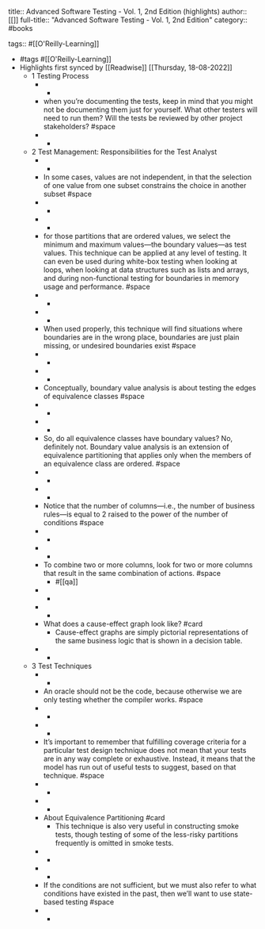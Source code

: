title:: Advanced Software Testing - Vol. 1, 2nd Edition (highlights)
author:: [[]]
full-title:: "Advanced Software Testing - Vol. 1, 2nd Edition"
category:: #books

tags:: #[[O'Reilly-Learning]]

- #tags #[[O'Reilly-Learning]]
- Highlights first synced by [[Readwise]] [[Thursday, 18-08-2022]]
	- 1 Testing Process
		- -
		- when you’re documenting the tests, keep in mind that you might not be documenting them just for yourself. What other testers will need to run them? Will the tests be reviewed by other project stakeholders? #space
		- -
	- 2 Test Management: Responsibilities for the Test Analyst
		- -
		- In some cases, values are not independent, in that the selection of one value from one subset constrains the choice in another subset #space
		- -
		- -
		- for those partitions that are ordered values, we select the minimum and maximum values—the boundary values—as test values. This technique can be applied at any level of testing. It can even be used during white-box testing when looking at loops, when looking at data structures such as lists and arrays, and during non-functional testing for boundaries in memory usage and performance. #space
		- -
		- -
		- When used properly, this technique will find situations where boundaries are in the wrong place, boundaries are just plain missing, or undesired boundaries exist #space
		- -
		- -
		- Conceptually, boundary value analysis is about testing the edges of equivalence classes #space
		- -
		- -
		- So, do all equivalence classes have boundary values? No, definitely not. Boundary value analysis is an extension of equivalence partitioning that applies only when the members of an equivalence class are ordered. #space
		- -
		- -
		- Notice that the number of columns—i.e., the number of business rules—is equal to 2 raised to the power of the number of conditions #space
		- -
		- -
		- To combine two or more columns, look for two or more columns that result in the same combination of actions. #space
			- #[[qa]]
		- -
		- -
		- What does a cause-effect graph look like? #card
			- Cause-effect graphs are simply pictorial representations of the same business logic that is shown in a decision table.
		- -
	- 3 Test Techniques
		- -
		- An oracle should not be the code, because otherwise we are only testing whether the compiler works. #space
		- -
		- -
		- It’s important to remember that fulfilling coverage criteria for a particular test design technique does not mean that your tests are in any way complete or exhaustive. Instead, it means that the model has run out of useful tests to suggest, based on that technique. #space
		- -
		- -
		- About Equivalence Partitioning #card
			- This technique is also very useful in constructing smoke tests, though testing of some of the less-risky partitions frequently is omitted in smoke tests.
		- -
		- -
		- If the conditions are not sufficient, but we must also refer to what conditions have existed in the past, then we’ll want to use state-based testing #space
		- -